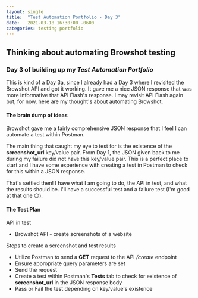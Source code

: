 ```yaml
---
layout: single
title:  "Test Automation Portfolio - Day 3"
date:   2021-03-18 16:30:00 -0600
categories: testing portfolio
---
```

<style type="text/css">
  .rss-subscribe {
	  display: none;
  }
</style>

## Thinking about automating Browshot testing

### Day 3 of building up my *Test Automation Portfolio*
This is kind of a Day 3a, since I already had a Day 3 where I revisited the Browshot API and got it working.  It gave me a nice JSON response that was more informative that API Flash's response.  I may revisit API Flash again but, for now, here are my thought's about automating Browshot.

#### The brain dump of ideas
Browshot gave me a fairly comprehensive JSON response that I feel I can automate a test within Postman.

The main thing that caught my eye to test for is the existence of the **screenshot_url** key/value pair.  From Day 1, the JSON given back to me during my failure did not have this key/value pair.  This is a perfect place to start and I have some experience with creating a test in Postman to check for this within a JSON response.

That's settled then!  I have what I am going to do, the API in test, and what the results should be.  I'll have a successful test and a failure test (I'm good at that one 😉).

#### The Test Plan
API in test
- Browshot API - create screenshots of a website

Steps to create a screenshot and test results
- Utilize Postman to send a **GET** request to the API */create* endpoint
- Ensure appropriate query parameters are set
- Send the request
- Create a test within Postman's **Tests** tab to check for existence of **screenshot_url** in the JSON response body
- Pass or Fail the test depending on key/value's existence